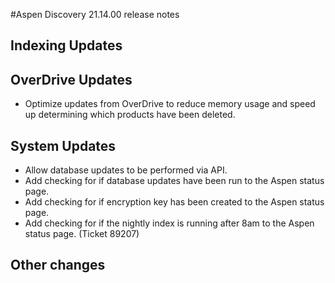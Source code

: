 #Aspen Discovery 21.14.00 release notes
## Indexing Updates

## OverDrive Updates
- Optimize updates from OverDrive to reduce memory usage and speed up determining which products have been deleted.  

## System Updates
- Allow database updates to be performed via API. 
- Add checking for if database updates have been run to the Aspen status page.
- Add checking for if encryption key has been created to the Aspen status page.  
- Add checking for if the nightly index is running after 8am to the Aspen status page. (Ticket 89207)

## Other changes

